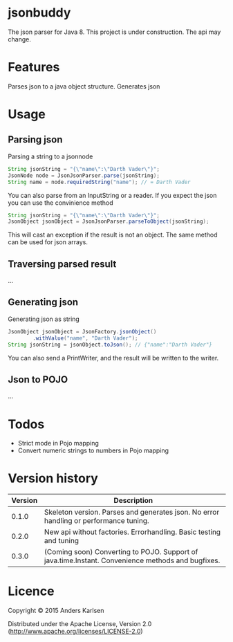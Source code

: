 # jsonbuddy
The json parser for Java 8. This project is under construction. The api may change.

# Features
Parses json to a java object structure. Generates json

# Usage
## Parsing json
Parsing a string to a jsonnode
```java
String jsonString = "{\"name\":\"Darth Vader\"}";
JsonNode node = JsonJsonParser.parse(jsonString);
String name = node.requiredString("name"); // = Darth Vader
```
You can also parse from an InputString or a reader. If you expect the json you can use the convinience method
```java
String jsonString = "{\"name\":\"Darth Vader\"}";
JsonObject jsonObject = JsonJsonParser.parseToObject(jsonString);
```
This will cast an exception if the result is not an object. The same method can be used for json arrays.

## Traversing parsed result
...


## Generating json
Generating json as string
```java
JsonObject jsonObject = JsonFactory.jsonObject()
        .withValue("name", "Darth Vader");
String jsonString = jsonObject.toJson(); // {"name":"Darth Vader"}
```
You can also send a PrintWriter, and the result will be written to the writer.

## Json to POJO
...

# Todos
* Strict mode in Pojo mapping
* Convert numeric strings to numbers in Pojo mapping

# Version history

Version | Description
------- | -------------
0.1.0   | Skeleton version. Parses and generates json. No error handling or performance tuning.
0.2.0   | New api without factories. Errorhandling. Basic testing and tuning
0.3.0   | (Coming soon) Converting to POJO. Support of java.time.Instant. Convenience methods and bugfixes.

# Licence
Copyright © 2015 Anders Karlsen

Distributed under the Apache License, Version 2.0  (http://www.apache.org/licenses/LICENSE-2.0)